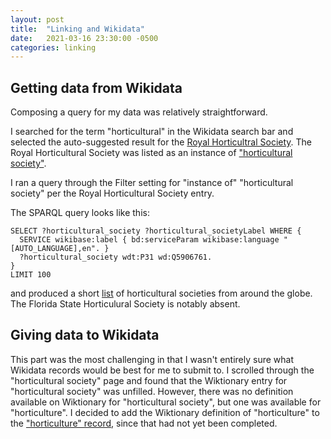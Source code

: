 ```yaml
---
layout: post
title:  "Linking and Wikidata"
date:   2021-03-16 23:30:00 -0500
categories: linking
---
```


## Getting data from Wikidata

Composing a query for my data was relatively straightforward. 

I searched for the term "horticultural" in the Wikidata search bar and selected the auto-suggested result for the [Royal Horticultral Society](https://www.wikidata.org/wiki/Q1032739). The Royal Horticultural Society was listed as an instance of ["horticultural society"](https://www.wikidata.org/wiki/Q5906761). 

I ran a query through the Filter setting for "instance of" "horticultural society" per the Royal Horticultural Society entry.  

The SPARQL query looks like this: 

```
SELECT ?horticultural_society ?horticultural_societyLabel WHERE {
  SERVICE wikibase:label { bd:serviceParam wikibase:language "[AUTO_LANGUAGE],en". }
  ?horticultural_society wdt:P31 wd:Q5906761.
}
LIMIT 100
```
 and produced a short [list](https://w.wiki/36fL) of horticultural societies from around the globe. The Florida State Horticulural Society is notably absent. 
 

## Giving data to Wikidata

This part was the most challenging in that I wasn't entirely sure what Wikidata  records would be best for me to submit to. I scrolled through the "horticultural society" page and found that the Wiktionary entry for "horticultural society" was unfilled. However, there was no definition available on Wiktionary for "horticultural society", but one was available for "horticulture". I decided to add the Wiktionary definition of "horticulture" to the ["horticulture" record](https://www.wikidata.org/wiki/Q48803), since that had not yet been completed.

